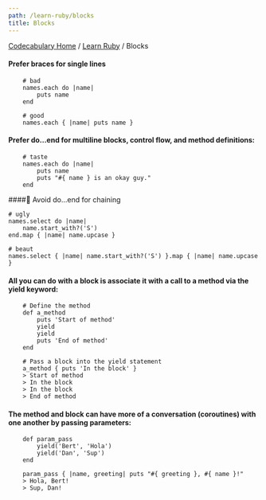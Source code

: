 ```yaml
---
path: /learn-ruby/blocks
title: Blocks
---
```

[Codecabulary Home](/) / [Learn Ruby](/learn-ruby) / Blocks

<!-- ---title: Blocks -->

#### Prefer braces for single lines

		# bad
		names.each do |name|
			puts name
		end
		
		# good
		names.each { |name| puts name }
		
#### Prefer do...end for multiline blocks, control flow, and method definitions:

		# taste
		names.each do |name|
			puts name
			puts "#{ name } is an okay guy."
		end
		
#### Avoid do...end for chaining

	# ugly
	names.select do |name|
		name.start_with?('S')
	end.map { |name| name.upcase }
	
	# beaut
	names.select { |name| name.start_with?('S') }.map { |name| name.upcase }
	
#### All you can do with a block is associate it with a call to a method via the yield keyword:

		# Define the method
		def a_method
			puts 'Start of method'
			yield
			yield
			puts 'End of method'
		end
		
		# Pass a block into the yield statement
		a_method { puts 'In the block' }
		> Start of method
		> In the block
		> In the block
		> End of method
		
#### The method and block can have more of a conversation (coroutines) with one another by passing parameters:

		def param_pass
			yield('Bert', 'Hola')
			yield('Dan', 'Sup')
		end
		
		param_pass { |name, greeting| puts "#{ greeting }, #{ name }!"
		> Hola, Bert!
		> Sup, Dan!	

